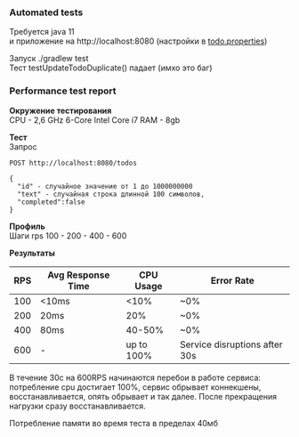 ### Automated tests
Требуется java 11
<br> и приложение на http://localhost:8080 (настройки в [todo.properties](src%2Ftest%2Fresources%2Ftodo.properties))

Запуск ./gradlew test
<br>
Тест testUpdateTodoDuplicate() падает (имхо это баг)

### Performance test report

**Окружение тестирования**
<br>
CPU - 2,6 GHz 6-Core Intel Core i7
RAM - 8gb

**Тест**
<br>
Запрос
```
POST http://localhost:8080/todos

{
  "id" - случайное значение от 1 до 1000000000
  "text" - случайная строка длинной 100 символов,
  "completed":false
}
```

**Профиль**
<br>
Шаги rps 100 - 200 - 400 - 600

**Результаты**

| RPS | Avg Response Time | CPU Usage  | Error Rate                     |
|-----|-------------------|------------|--------------------------------|
| 100 | <10ms             | <10%       | ~0%                            |
| 200 | 20ms              | 20%        | ~0%                            |
| 400 | 80ms              | 40-50%     | ~0%                            |
| 600 | -                 | up to 100% | Service disruptions after 30s |

В течение 30с на 600RPS начинаются перебои в работе сервиса: потребление cpu достигает 100%, сервис обрывает коннекшены, восстанавливается, опять обрывает и так далее. После прекращения нагрузки сразу восстанавливается.


Потребление памяти во время теста в пределах 40мб

